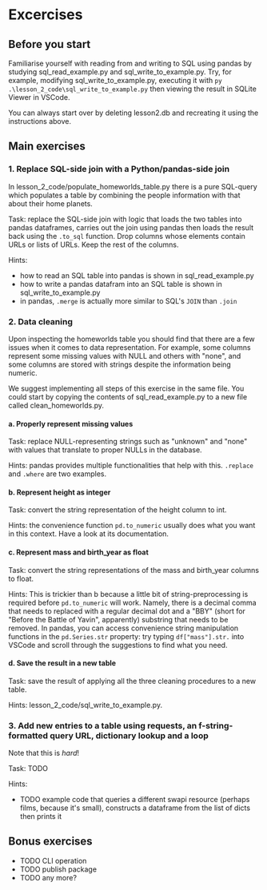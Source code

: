 # Excercises

## Before you start
Familiarise yourself with reading from and writing to SQL using pandas by studying sql_read_example.py and sql_write_to_example.py. Try, for example, modifying sql_write_to_example.py, executing it with `py .\lesson_2_code\sql_write_to_example.py` then viewing the result in SQLite Viewer in VSCode.

You can always start over by deleting lesson2.db and recreating it using the instructions above.


## Main exercises

### 1. Replace SQL-side join with a Python/pandas-side join
In lesson_2_code/populate_homeworlds_table.py there is a pure SQL-query which populates a table by combining the people information with that about their home planets.

Task: replace the SQL-side join with logic that loads the two tables into pandas dataframes, carries out the join using pandas then loads the result back using the `.to_sql` function. Drop columns whose elements contain URLs or lists of URLs. Keep the rest of the columns.

Hints:
- how to read an SQL table into pandas is shown in sql_read_example.py
- how to write a pandas datafram into an SQL table is shown in sql_write_to_example.py
- in pandas, `.merge` is actually more similar to SQL's `JOIN` than `.join`

### 2. Data cleaning
Upon inspecting the homeworlds table you should find that there are a few issues when it comes to data representation. For example, some columns represent some missing values with NULL and others with "none", and some columns are stored with strings despite the information being numeric.

We suggest implementing all steps of this exercise in the same file. You could start by copying the contents of sql_read_example.py to a new file called clean_homeworlds.py.

#### a. Properly represent missing values
Task: replace NULL-representing strings such as "unknown" and "none" with values that translate to proper NULLs in the database.

Hints: pandas provides multiple functionalities that help with this. `.replace` and `.where` are two examples.

#### b. Represent height as integer
Task: convert the string representation of the height column to int.

Hints: the convenience function `pd.to_numeric` usually does what you want in this context. Have a look at its documentation.

#### c. Represent mass and birth_year as float
Task: convert the string representations of the mass and birth_year columns to float.

Hints: This is trickier than b because a little bit of string-preprocessing is required before `pd.to_numeric` will work. Namely, there is a decimal comma that needs to replaced with a regular decimal dot and a "BBY" (short for "Before the Battle of Yavin", apparently) substring that needs to be removed. In pandas, you can access convenience string manipulation functions in the `pd.Series.str` property: try typing `df["mass"].str.` into VSCode and scroll through the suggestions to find what you need.

#### d. Save the result in a new table
Task: save the result of applying all the three cleaning procedures to a new table.

Hints: lesson_2_code/sql_write_to_example.py.

### 3. Add new entries to a table using requests, an f-string-formatted query URL, dictionary lookup and a loop
Note that this is *hard*!

Task: TODO

Hints:
- TODO example code that queries a different swapi resource (perhaps films, because it's small), constructs a dataframe from the list of dicts then prints it


## Bonus exercises

- TODO CLI operation
- TODO publish package
- TODO any more?
